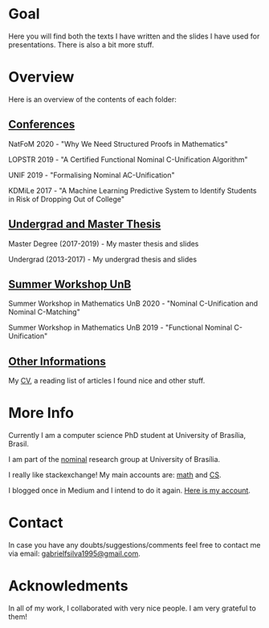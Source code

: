 # Goal
Here you will find both the texts I have written and the slides I have used for presentations. There is also a bit more stuff. 

# Overview
Here is an overview of the contents of each folder: 

## [Conferences](https://github.com/gabriel951/my_work/tree/master/conferences)
NatFoM 2020 - "Why We Need Structured Proofs in Mathematics"

LOPSTR 2019 - "A Certified Functional Nominal C-Unification Algorithm"

UNIF 2019 - "Formalising Nominal AC-Unification"

KDMiLe 2017 - "A Machine Learning Predictive System to Identify Students in Risk of
          Dropping Out of College" <br>

## [Undergrad and Master Thesis](https://github.com/gabriel951/my_work/tree/master/undergrad%2Bmaster)
Master Degree (2017-2019) - My master thesis and slides

Undergrad (2013-2017) - My undergrad thesis and slides <br>

## [Summer Workshop UnB](https://github.com/gabriel951/my_work/tree/master/summer_workshop_math_unb)
Summer Workshop in Mathematics UnB 2020 - "Nominal C-Unification and Nominal C-Matching"

Summer Workshop in Mathematics UnB 2019 - "Functional Nominal C-Unification"

## [Other Informations](https://github.com/gabriel951/my_work/tree/master/others)
My [CV](https://github.com/gabriel951/my_work/blob/master/others/cv.pdf), a reading list of articles I found nice and other stuff.  

# More Info
Currently I am a computer science PhD student at University of Brasília, Brasil. 

I am part of the [nominal](http://nominal.cic.unb.br/) research group at University of Brasília. 

I really like stackexchange! My main accounts are: [math](https://math.stackexchange.com/users/719242/gabriel-f-silva) and [CS](https://cs.stackexchange.com/users/118752/gabriel-f-silva).  

I blogged once in Medium and I intend to do it again. [Here is my account](https://medium.com/@gabrielferreirasilva). 

# Contact
In case you have any doubts/suggestions/comments feel free to contact me via email:
gabrielfsilva1995@gmail.com.

# Acknowledments
In all of my work, I collaborated with very nice people. I am very grateful to them!
